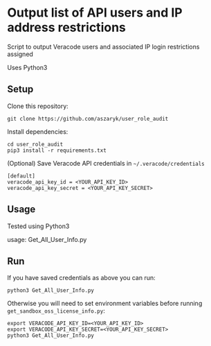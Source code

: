 # Output list of API users and IP address restrictions

Script to output Veracode users and associated IP login restrictions assigned

Uses Python3

## Setup

Clone this repository:

    git clone https://github.com/aszaryk/user_role_audit

Install dependencies:

    cd user_role_audit
    pip3 install -r requirements.txt

(Optional) Save Veracode API credentials in `~/.veracode/credentials`

    [default]
    veracode_api_key_id = <YOUR_API_KEY_ID>
    veracode_api_key_secret = <YOUR_API_KEY_SECRET>

## Usage

Tested using Python3 

usage: Get_All_User_Info.py



## Run

If you have saved credentials as above you can run:

    python3 Get_All_User_Info.py
    
Otherwise you will need to set environment variables before running `get_sandbox_oss_license_info.py`:

    export VERACODE_API_KEY_ID=<YOUR_API_KEY_ID>
    export VERACODE_API_KEY_SECRET=<YOUR_API_KEY_SECRET>
    python3 Get_All_User_Info.py
